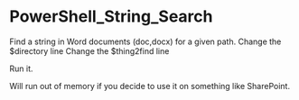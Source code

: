 # PowerShell_String_Search
Find a string in Word documents (doc,docx) for a given path.
Change the $directory line
Change the $thing2find line

Run it.

Will run out of memory if you decide to use it on something like SharePoint.
